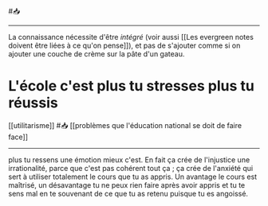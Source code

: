 #📥 

---
La connaissance nécessite d'être *intégré* (voir aussi [[Les evergreen notes doivent être liées à ce qu'on pense]]), et pas de s'ajouter comme si on ajouter une couche de crème sur la pâte d'un gateau.






# L'école c'est plus tu stresses plus tu réussis

[[utilitarisme]] #📥 [[problèmes que l'éducation national se doit de faire face]]

---
plus tu ressens une émotion mieux c'est. En fait ça crée de l'injustice une irrationalité, parce que c'est pas cohérent tout ça ; ça crée de l'anxiété qui sert à utiliser totalement le cours que tu as appris. Un avantage le cours est maîtrisé, un désavantage tu ne peux rien faire après avoir appris et tu te sens mal en te souvenant de ce que tu as retenu puisque tu es angoissé.